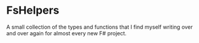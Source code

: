 # FsHelpers

A small collection of the types and functions that I find myself 
writing over and over again for almost every new F# project.


